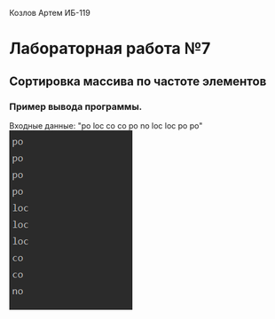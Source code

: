 Козлов Артем ИБ-119
# Лабораторная работа №7
## Сортировка массива по частоте элементов
### Пример вывода программы.
Входные данные: "po loс co co po no loс loс po po"
![IMG](res.png)
